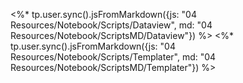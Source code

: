 <%* tp.user.sync().jsFromMarkdown({js: "04 Resources/Notebook/Scripts/Dataview", md: "04 Resources/Notebook/ScriptsMD/Dataview"}) %>
<%* tp.user.sync().jsFromMarkdown({js: "04 Resources/Notebook/Scripts/Templater", md: "04 Resources/Notebook/ScriptsMD/Templater"}) %>
